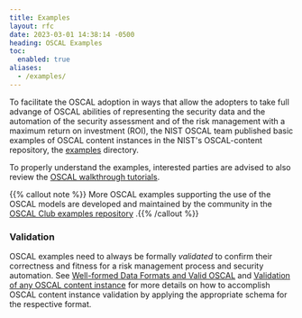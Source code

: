 ```yaml
---
title: Examples
layout: rfc
date: 2023-03-01 14:38:14 -0500
heading: OSCAL Examples
toc:
  enabled: true
aliases:
  - /examples/
---
```

 
To facilitate the OSCAL adoption in ways that allow the adopters to take full advange of OSCAL abilities of representing the security data and the automation of the security assessment and of the risk management with a maximum return on investment (ROI), the NIST OSCAL team published basic examples of OSCAL content instances in the NIST's OSCAL-content repository, the [examples](https://github.com/usnistgov/oscal-content/tree/main/examples) directory.

To properly understand the examples, interested parties are advised to also review the [OSCAL walkthrough tutorials](https://pages.nist.gov/OSCAL/learn/tutorials).

{{% callout note %}} More OSCAL examples supporting the use of the OSCAL models are developed and maintained by the community in the [OSCAL Club examples repository](https://github.com/oscal-club/examples) .{{% /callout %}}


### Validation

OSCAL examples need to always be formally *validated* to confirm their correctness and fitness for a risk management process and security automation. See [Well-formed Data Formats and Valid OSCAL](https://pages.nist.gov/OSCAL/concepts/layer/validation/) and [Validation of any OSCAL content instance](https://pages.nist.gov/OSCAL/tools/#validation) for more details on how to accomplish OSCAL content instance validation by applying the appropriate schema for the respective format. 


